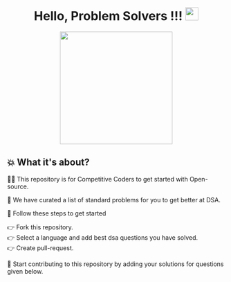 <h1 align="center">Hello, Problem Solvers !!! <img src="https://raw.githubusercontent.com/MartinHeinz/MartinHeinz/master/wave.gif" width="30px"></h1>

<p align="center"> <img src="https://octodex.github.com/images/collabocats.jpg" height="260px" width="260px"></p>

## :boom: What it's about? 
👩‍💻 This repository is for Competitive Coders to get started with Open-source. 

📃 We have curated a list of standard problems for you to get better at DSA.

🐾 Follow these steps to get started

👉 Fork this repository.<br>
👉 Select a language and add best dsa questions you have solved.<br>
👉 Create pull-request.<br>

:rocket: Start contributing to this repository by adding your solutions for questions given below.
